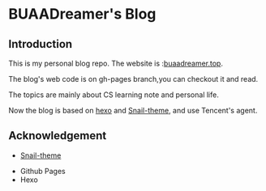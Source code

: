 # BUAADreamer's Blog

## Introduction

This is my personal blog repo. The website is :[buaadreamer.top](buaadreamer.top).

The blog's web code is on gh-pages branch,you can checkout it and read.

The topics are mainly about CS learning note and personal life.

Now the blog is based on [hexo](https://hexo.io/zh-cn/) and [Snail-theme](https://www.dusign.net/), and use Tencent's agent.

## Acknowledgement

* [Snail-theme](https://www.dusign.net/)

- Github Pages
- Hexo
